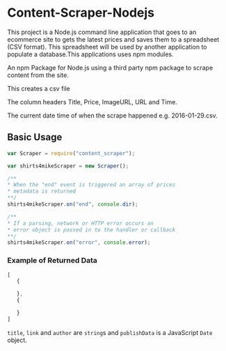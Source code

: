 # Content-Scraper-Nodejs
This project is a Node.js command line application that goes to an ecommerce site to gets the latest prices and saves them to a spreadsheet (CSV format). This spreadsheet will be used by another application to populate a database.This applications uses npm modules.

An npm Package for Node.js using a third party npm package to scrape content from the site. 

This creates a csv file

The column headers Title, Price, ImageURL, URL and Time. 

The current date time of when the scrape happened e.g. 2016-01-29.csv. 


## Basic Usage

```javascript
var Scraper = require("content_scraper");

var shirts4mikeScraper = new Scraper();

/**
* When the "end" event is triggered an array of prices
* metadata is returned
**/
shirts4mikeScraper.on("end", console.dir);

/**
* If a parsing, network or HTTP error occurs an
* error object is passed in to the handler or callback
**/
shirts4mikeScraper.on("error", console.error);
```

### Example of Returned Data

```javascript
[
   {

   },
   {

   }
]

```

`title`, `link` and `author` are `string`s and `publishData` is a JavaScript `Date` object.
